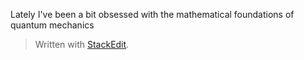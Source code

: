 Lately I've been a bit obsessed with the mathematical foundations of quantum mechanics


> Written with [StackEdit](https://stackedit.io/).
<!--stackedit_data:
eyJoaXN0b3J5IjpbNjY5MjU2NDcyXX0=
-->